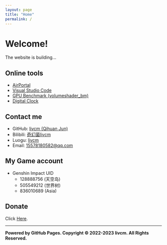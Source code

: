 ```yaml
---
layout: page
title: "Home"
permalink: /
---
```


# Welcome!
The website is building...
## Online tools
- [AirPortal](https://airportal.cn "AirPortal")
- [Visual Studio Code](https://vscode.dev "Visual Studio Code")
- [GPU Benchmark (volumeshader_bm)](https://cznull.github.io/vsbm "GPU Benchmark (volumeshader_bm)")
- [Digital Clock](./clock.html "Digital Clock")

## Contact me
- GitHub: [livcm (Qihuan Jun)](https://github.com/livcm/ "GitHub")
- Bilibili: [奇幻菌livcm](https://space.bilibili.com/423883286/ "Bilibili")
- Luogu: [livcm](https://www.luogu.com.cn/user/479197 "Luogu")
- Email: <15578180582@qq.com>

## My Game account
- Genshin Impact UID
   - 128888756 (天空岛)
   - 505549212 (世界树)
   - 836010689 (Asia)

## Donate
Click [Here](./articles/donate.html "Donate").

------

**Powered by GitHub Pages. Copyright ©️ 2022-2023 livcm. All Rights Reserved.**